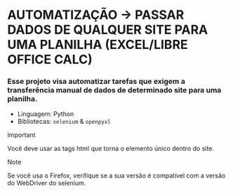 # AUTOMATIZAÇÃO → PASSAR DADOS DE QUALQUER SITE PARA UMA PLANILHA (EXCEL/LIBRE OFFICE CALC)
  ### Esse projeto visa automatizar tarefas que exigem a transferência manual de dados de determinado site para uma planilha.
  * Linguagem: Python
  * Bibliotecas: `selenium` & `openpyxl`
  
  > [!IMPORTANT]
> Você deve usar as tags html que torna o elemento único dentro do site.

  >[!NOTE]
> Se você usa o Firefox, verifique se a sua versão é compatível com a versão do WebDriver do selenium.
